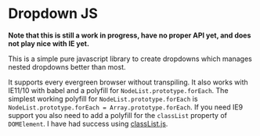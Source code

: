 # Dropdown JS
**Note that this is still a work in progress, have no proper API yet, and does
not play nice with IE yet.**

This is a simple pure javascript library to create dropdowns which manages
nested dropdowns better than most.

It supports every evergreen browser without transpiling. It also works with
IE11/10 with babel and a polyfill for `NodeList.prototype.forEach`. The simplest
working polyfill for `NodeList.prototype.forEach` is `NodeList.prototype.forEach
= Array.prototype.forEach`. If you need IE9 support you also need to add a
polyfill for the `classList` property of `DOMElement`. I have had success using
[classList.js](https://github.com/eligrey/classList.js).


